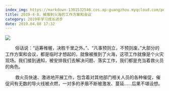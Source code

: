 ```yaml
---
index_img: https://markdown-1301532546.cos.ap-guangzhou.myqcloud.com/peipei_blog/20210921144300.jpeg
title: 2019-4-8，被推到火海的工作方案和会议
category: 2019年学习成长进步
date: 2019.04.08 17:32
---
```


![](https://markdown-1301532546.cos.ap-guangzhou.myqcloud.com/peipei_blog/20210921144300.jpeg)  



  

        俗话说：“运筹帷幄，决胜千里之外。”、“凡事预则立，不预则废。”大部分的工作方案和会议，都是临时才想起的，就像被推到了火海，这项工作就像是个火灾现场。我们接到通知，被安排我们去解决问题、落实工作，我们都是充当着救火员的角色。

        救火员快速、激进地开展工作，包含着对其他部门相关人员的各种催促，催促间有无数的导火线被点燃，一对多的矛盾不断被激发、蔓延……后果不堪设想。